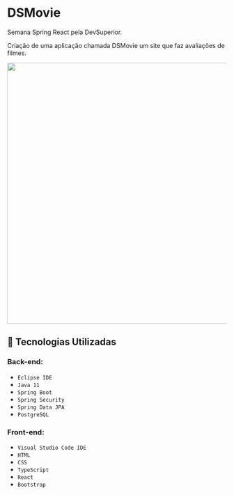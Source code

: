 # DSMovie

Semana Spring React pela DevSuperior.

Criação de uma aplicação chamada DSMovie um site que faz avaliações de filmes.

<img src="https://user-images.githubusercontent.com/97403936/168628412-463570f5-13e1-41d9-9ee4-7be8e72421fa.png"  width="600"/>

## :hammer: Tecnologias Utilizadas
### Back-end:

- `Eclipse IDE`
- `Java 11`
- `Spring Boot`
- `Spring Security`
- `Spring Data JPA`
- `PostgreSQL`

### Front-end:

- `Visual Studio Code IDE`
- `HTML`
- `CSS`
- `TypeScript`
- `React`
- `Bootstrap`
